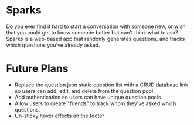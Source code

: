 # Sparks

Do you ever find it hard to start a conversation with someone new, or wish that you could get to know someone better but can't think what to ask? Sparks is a web-based app that randonly generates questions, and tracks which questions you've already asked. 

# Future Plans

* Replace the question.json static question list with a CRUD database link so users can add, edit, and delete from the question pool. 
* Add authentication so users can have unique question pools. 
* Allow users to create "friends" to track whom they've asked which questions. 
* Un-sticky hover effects on the footer